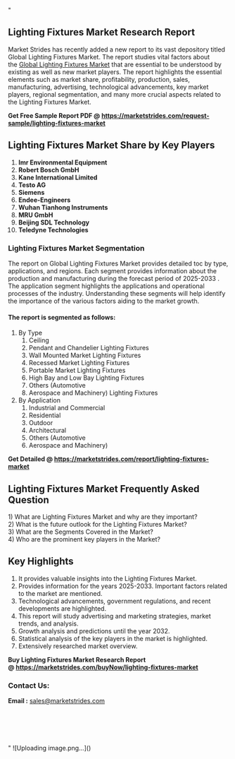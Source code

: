 "<h2>Lighting Fixtures Market Research Report</h2>
<p>Market Strides has recently added a new report to its vast depository titled Global Lighting Fixtures Market. The report studies vital factors about the&nbsp;<a href=https://marketstrides.com/report/lighting-fixtures-market>Global Lighting Fixtures Market</a>&nbsp;that are essential to be understood by existing as well as new market players. The report highlights the essential elements such as market share, profitability, production, sales, manufacturing, advertising, technological advancements, key market players, regional segmentation, and many more crucial aspects related to the Lighting Fixtures Market.</p>
<p><strong>Get Free Sample Report PDF @&nbsp;<a href=https://marketstrides.com/request-sample/lighting-fixtures-market>https://marketstrides.com/request-sample/lighting-fixtures-market</a></strong></p>
<h2><strong>Lighting Fixtures Market Share by Key Players</strong></h2>
<p><strong><ol><li>Imr Environmental Equipment</li><li>Robert Bosch GmbH</li><li>Kane International Limited</li><li>Testo AG</li><li>Siemens</li><li>Endee-Engineers</li><li>Wuhan Tianhong Instruments</li><li>MRU GmbH</li><li>Beijing SDL Technology</li><li>Teledyne Technologies</li></ol></strong></p>
<h3><strong>Lighting Fixtures Market Segmentation</strong></h3>
<p>The report on Global Lighting Fixtures Market provides detailed toc by type, applications, and regions. Each segment provides information about the production and manufacturing during the forecast period of 2025-2033
. The application segment highlights the applications and operational processes of the industry. Understanding these segments will help identify the importance of the various factors aiding to the market growth.</p>
<h4>The report is segmented as follows:</h4>
<p><ol><li>By Type<ol><li>Ceiling</li><li>Pendant and Chandelier Lighting Fixtures</li><li>Wall Mounted Market Lighting Fixtures</li><li>Recessed Market Lighting Fixtures</li><li>Portable Market Lighting Fixtures</li><li>High Bay and Low Bay Lighting Fixtures</li><li>Others (Automotive</li><li>Aerospace and Machinery) Lighting Fixtures</li></ol></li><li>By Application<ol><li>Industrial and Commercial</li><li>Residential</li><li>Outdoor</li><li>Architectural</li><li>Others (Automotive</li><li>Aerospace and Machinery)</li></ol></li></ol></p>
<p><strong>Get Detailed @&nbsp;<a href=https://marketstrides.com/report/lighting-fixtures-market>https://marketstrides.com/report/lighting-fixtures-market</a></strong></p>
<h2 class=""clr-white mb-3""><strong>Lighting Fixtures Market Frequently Asked Question</strong></h2>
<div class=""card-header"">1) What are&nbsp;Lighting Fixtures Market and why are they important?
<div class=""card"">
<div class=""card-header"">2) What is the future outlook for the Lighting Fixtures Market?</div>
</div>
</div>
<div class=""card-header"">3) What are the Segments Covered in the Market?</div>
<div class=""card-header"">4) Who are the prominent key players in the Market?</div>
<h2><strong>Key Highlights</strong></h2>
<div class=""card-header"">
<ol>
<li>It provides valuable insights into the Lighting Fixtures Market.</li>
<li>Provides information for the years 2025-2033. Important factors related to the market are mentioned.</li>
<li>Technological advancements, government regulations, and recent developments are highlighted.</li>
<li>This report will study advertising and marketing strategies, market trends, and analysis.</li>
<li>Growth analysis and predictions until the year 2032.</li>
<li>Statistical analysis of the key players in the market is highlighted.</li>
<li>Extensively researched market overview.</li>
</ol>
<p><strong>Buy Lighting Fixtures Market Research Report @&nbsp;<a href=https://marketstrides.com/buyNow/lighting-fixtures-market>https://marketstrides.com/buyNow/lighting-fixtures-market</a></strong></p>
<h3>Contact Us:</h3>
<p><strong>Email :</strong> <a href=mailto:sales@marketstrides.com>sales@marketstrides.com</a></p>
</div>
<p>&nbsp;</p>
<h3>&nbsp;</h3>"
![Uploading image.png…]()
